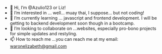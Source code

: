 - 👋 Hi, I’m @Azulio123 or Liz!
- 👀 I’m interested in ... well... muay thai, I suppose... but not coding!
- 🌱 I’m currently learning ... javascript and frontend development. I will be getting to backend development soon though in a bootcamp.
- 💞️ I’m looking to collaborate on ...websites, especially pro-bono projects for simple updates and restyling.
- 📫 How to reach me ...you can reach me at my email: waronelizabeth@gmail.com

<!---
Azulio123/Azulio123 is a ✨ special ✨ repository because its `README.md` (this file) appears on your GitHub profile.
You can click the Preview link to take a look at your changes.
--->
